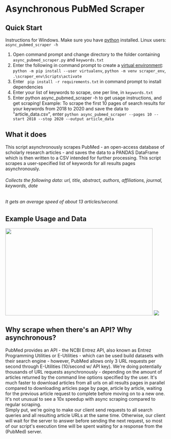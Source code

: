 # Asynchronous PubMed Scraper

## Quick Start
Instructions for Windows. Make sure you have [python](https://www.python.org/downloads/) installed. Linux users: ```async_pubmed_scraper -h``` <br>
1) Open command prompt and change directory to the folder containing ```async_pubmed_scraper.py``` and ```keywords.txt```
2) Enter the following in command prompt to create a [virtual environment](https://packaging.python.org/guides/installing-using-pip-and-virtual-environments/):<br> ```python -m pip install --user virtualenv```, ```python -m venv scraper_env```, ```.\scraper_env\Scripts\activate``` <br>
3) Enter ``` pip install -r requirements.txt``` in command prompt to install dependencies<br>
4) Enter your list of keywords to scrape, one per line, in ```keywords.txt``` <br>
5) Enter python async_pubmed_scraper -h to get usage instructions, and get scraping!
Example: To scrape the first 10 pages of search results for your keywords from 2018 to 2020 and save the data to "article_data.csv", enter ```python async_pubmed_scraper --pages 10 --start 2018 --stop 2020 --output article_data``` <br>
## What it does 
This script asynchronously scrapes PubMed - an open-access database of scholarly research articles -
and saves the data to a PANDAS DataFrame which is then written to a CSV intended for further processing.
This script scrapes a user-specified list of keywords for all results pages asynchronously. <br>
###### Collects the following data: url, title, abstract, authors, affiliations, journal, keywords, date <br>
###### It gets an average speed of about 13 articles/second. <br>


## Example Usage and Data

<img src="https://raw.githubusercontent.com/IliaZenkov/async-pubmed-scraper/master/example/cli_usage_example.JPG" height=273 width=460/>
<img src="https://raw.githubusercontent.com/IliaZenkov/async-pubmed-scraper/master/example/data_example.JPG"/>

## Why scrape when there's an API? Why asynchronous?
PubMed provides an API - the NCBI Entrez API, also known as Entrez Programming Utilities or E-Utilities - 
which can be used build datasets with their search engine - however, PubMed allows only 3 URL requests per second 
through E-Utilities (10/second w/ API key).
We're doing potentially thousands of URL requests asynchronously - depending on the amount of articles returned by the command line options specified by the user. 
It's much faster to download articles from all urls on all results pages in parallel compared to downloading articles page by page, article by article, waiting for the previous article request to complete before moving on to a new one. It's not unusual to see a 10x speedup with async scraping compared to regular scraping.  
Simply put, we're going to make our client send requests to all search queries and all resulting article URLs at the same time.
Otherwise, our client will wait for the server to answer before sending the next request, so most of our script's execution time
will be spent waiting for a response from the (PubMed) server. 



